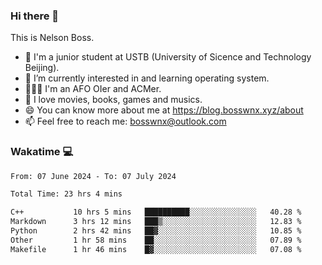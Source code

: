### Hi there 👋

<!--
**bosswnx/bosswnx** is a ✨ _special_ ✨ repository because its `README.md` (this file) appears on your GitHub profile.

Here are some ideas to get you started:

- 🔭 I’m currently working on ...
- 🌱 I’m currently learning ...
- 👯 I’m looking to collaborate on ...
- 🤔 I’m looking for help with ...
- 💬 Ask me about ...
- 📫 How to reach me: ...
- 😄 Pronouns: ...
- ⚡ Fun fact: ...
-->

This is Nelson Boss.

- 🏫 I'm a junior student at USTB (University of Sicence and Technology Beijing).
- 🌱 I’m currently interested in and learning operating system.
- 🧑🏻‍💻 I'm an AFO OIer and ACMer.
- 🥰 I love movies, books, games and musics.
- 😄 You can know more about me at https://blog.bosswnx.xyz/about
- 📫 Feel free to reach me: bosswnx@outlook.com

### Wakatime 💻

<!--START_SECTION:waka-->

```txt
From: 07 June 2024 - To: 07 July 2024

Total Time: 23 hrs 4 mins

C++           10 hrs 5 mins   ██████████░░░░░░░░░░░░░░░   40.28 %
Markdown      3 hrs 12 mins   ███▒░░░░░░░░░░░░░░░░░░░░░   12.83 %
Python        2 hrs 42 mins   ██▓░░░░░░░░░░░░░░░░░░░░░░   10.85 %
Other         1 hr 58 mins    ██░░░░░░░░░░░░░░░░░░░░░░░   07.89 %
Makefile      1 hr 46 mins    █▓░░░░░░░░░░░░░░░░░░░░░░░   07.08 %
```

<!--END_SECTION:waka-->
